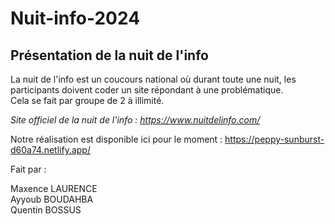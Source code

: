 # Nuit-info-2024 
## Présentation de la nuit de l'info 

La nuit de l'info est un coucours national où durant toute une nuit, les participants doivent coder un site répondant à une problématique.  
Cela se fait par groupe de 2 à illimité.  

_Site officiel de la nuit de l'info : https://www.nuitdelinfo.com/_ 

Notre réalisation est disponible ici pour le moment : https://peppy-sunburst-d60a74.netlify.app/  

Fait par : 

Maxence LAURENCE  
Ayyoub BOUDAHBA    
Quentin BOSSUS  
